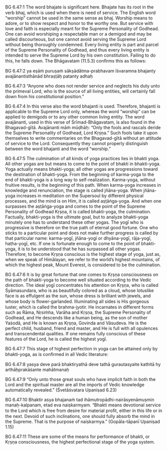 BG 6.47:1	The word bhajate is signiﬁcant here. Bhajate has its root in the verb bhaj, which is used when there is need of service. The English word “worship” cannot be used in the same sense as bhaj. Worship means to adore, or to show respect and honor to the worthy one. But service with love and faith is especially meant for the Supreme Personality of Godhead. One can avoid worshiping a respectable man or a demigod and may be called discourteous, but one cannot avoid serving the Supreme Lord without being thoroughly condemned. Every living entity is part and parcel of the Supreme Personality of Godhead, and thus every living entity is intended to serve the Supreme Lord by his own constitution. Failing to do this, he falls down. The Bhāgavatam (11.5.3) conﬁrms this as follows:

BG 6.47:2	ya eṣāṁ puruṣaṁ sākṣādātma-prabhavam īśvaramna bhajanty avajānantisthānād bhraṣṭāḥ patanty adhaḥ

BG 6.47:3	“Anyone who does not render service and neglects his duty unto the primeval Lord, who is the source of all living entities, will certainly fall down from his constitutional position.”

BG 6.47:4	In this verse also the word bhajanti is used. Therefore, bhajanti is applicable to the Supreme Lord only, whereas the word “worship” can be applied to demigods or to any other common living entity. The word avajānanti, used in this verse of Śrīmad-Bhāgavatam, is also found in the Bhagavad-gītā. Avajānanti māṁ mūḍhāḥ: “Only the fools and rascals deride the Supreme Personality of Godhead, Lord Kṛṣṇa.” Such fools take it upon themselves to write commentaries on the Bhagavad-gītā without an attitude of service to the Lord. Consequently they cannot properly distinguish between the word bhajanti and the word “worship.”

BG 6.47:5	The culmination of all kinds of yoga practices lies in bhakti yoga. All other yogas are but means to come to the point of bhakti in bhakti-yoga. Yoga actually means bhakti-yoga; all other yogas are progressions toward the destination of bhakti-yoga. From the beginning of karma-yoga to the end of bhakti-yoga is a long way to self-realization. Karma-yoga, without fruitive results, is the beginning of this path. When karma-yoga increases in knowledge and renunciation, the stage is called jñāna-yoga. When jñāna-yoga increases in meditation on the Supersoul by different physical processes, and the mind is on Him, it is called aṣṭāṅga-yoga. And when one surpasses the aṣṭāṅga-yoga and comes to the point of the Supreme Personality of Godhead Kṛṣṇa, it is called bhakti-yoga, the culmination. Factually, bhakti-yoga is the ultimate goal, but to analyze bhakti-yoga minutely one has to understand these other yogas. The yogī who is progressive is therefore on the true path of eternal good fortune. One who sticks to a particular point and does not make further progress is called by that particular name: karma-yogī, jñāna-yogī or dhyāna-yogī, rāja-yogī, haṭha-yogī, etc. If one is fortunate enough to come to the point of bhakti-yoga, it is to be understood that he has surpassed all other yogas. Therefore, to become Kṛṣṇa conscious is the highest stage of yoga, just as, when we speak of Himālayan, we refer to the world’s highest mountains, of which the highest peak, Mount Everest, is considered to be the culmination.

BG 6.47:6	It is by great fortune that one comes to Kṛṣṇa consciousness on the path of bhakti-yoga to become well situated according to the Vedic direction. The ideal yogī concentrates his attention on Kṛṣṇa, who is called Śyāmasundara, who is as beautifully colored as a cloud, whose lotuslike face is as effulgent as the sun, whose dress is brilliant with jewels, and whose body is ﬂower-garlanded. Illuminating all sides is His gorgeous luster, which is called the brahma-jyotir. He incarnates in different forms such as Rāma, Nṛsiṁha, Varāha and Kṛṣṇa, the Supreme Personality of Godhead, and He descends like a human being, as the son of mother Yaśodā, and He is known as Kṛṣṇa, Govinda and Vāsudeva. He is the perfect child, husband, friend and master, and He is full with all opulences and transcendental qualities. If one remains fully conscious of these features of the Lord, he is called the highest yogī.

BG 6.47:7	This stage of highest perfection in yoga can be attained only by bhakti-yoga, as is conﬁrmed in all Vedic literature:

BG 6.47:8	yasya deve parā bhaktiryathā deve tathā gurautasyaite kathitā hy arthāḥprakāśante mahātmanaḥ

BG 6.47:9	“Only unto those great souls who have implicit faith in both the Lord and the spiritual master are all the imports of Vedic knowledge automatically revealed.” (Śvetāśvatara Upaniṣad 6.23)

BG 6.47:10	Bhaktir asya bhajanaṁ tad ihāmutropādhi-nairāsyenāmuṣmin manaḥ-kalpanam, etad eva naiṣkarmyam. “Bhakti means devotional service to the Lord which is free from desire for material proﬁt, either in this life or in the next. Devoid of such inclinations, one should fully absorb the mind in the Supreme. That is the purpose of naiṣkarmya.” (Gopāla-tāpanī Upaniṣad 1.15)

BG 6.47:11	These are some of the means for performance of bhakti, or Kṛṣṇa consciousness, the highest perfectional stage of the yoga system.